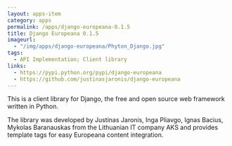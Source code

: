 ```yaml
---
layout: apps-item
category: apps
permalink: /apps/django-europeana-0.1.5
title: Django Europeana 0.1.5
imageurl:
  - "/img/apps/django-europeana/Phyton_Django.jpg"
tags:
  - API Implementation; Client library
links:
  - https://pypi.python.org/pypi/django-europeana
  - https://github.com/justinasjaronis/django-europeana
---
```


This is a client library for Django, the free and open source web framework written in Python.

The library was developed by Justinas Jaronis, Inga Pliavgo, Ignas Bacius, Mykolas Baranauskas from the Lithuanian IT company AKS and provides template tags for easy Europeana content integration.
